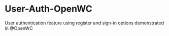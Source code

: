 # User-Auth-OpenWC
User authentication feature using register and sign-in options demonstrated in @OpenWC
